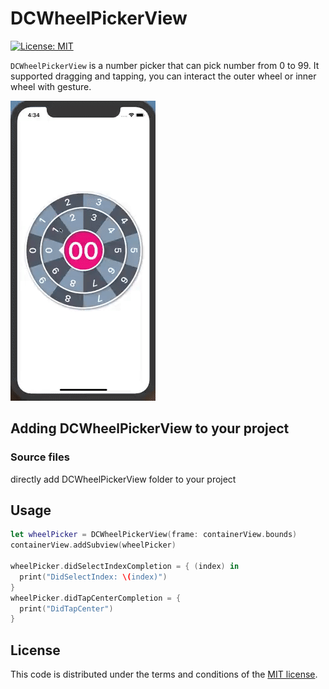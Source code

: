 # DCWheelPickerView

[![License: MIT](https://camo.githubusercontent.com/29a2cc0b8b0b7a3d4e2b5455d8f2502fe301426b/68747470733a2f2f696d672e736869656c64732e696f2f636f636f61706f64732f6c2f4d4250726f67726573734855442e7376673f7374796c653d666c6174)](http://opensource.org/licenses/MIT)

`DCWheelPickerView` is a number picker that can pick number from 0 to 99. It supported dragging and tapping, you can interact the outer wheel or inner wheel with gesture.

![](./Gif/wheel_demo.gif)

## Adding DCWheelPickerView to your project

### Source files

directly add DCWheelPickerView folder to your project



## Usage

```swift
let wheelPicker = DCWheelPickerView(frame: containerView.bounds)
containerView.addSubview(wheelPicker)

wheelPicker.didSelectIndexCompletion = { (index) in
  print("DidSelectIndex: \(index)")
}
wheelPicker.didTapCenterCompletion = {
  print("DidTapCenter")
}
```



## License

This code is distributed under the terms and conditions of the [MIT license](https://github.com/DeanChung13/DCWheelPickerView/blob/master/LICENSE).